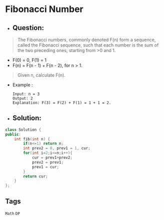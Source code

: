 # Fibonacci Number
- ## Question:
>The Fibonacci numbers, commonly denoted F(n) form a sequence, called the Fibonacci sequence, such that each number is the sum of the two preceding ones, starting from >0 and 1.
- F(0) = 0, F(1) = 1
- F(n) = F(n - 1) + F(n - 2), for n > 1.
>Given n, calculate F(n).

- Example :

      Input: n = 3
      Output: 2
      Explanation: F(3) = F(2) + F(1) = 1 + 1 = 2.
      

- ## Solution:
```cpp
class Solution {
public:
    int fib(int n) {
        if(n<=1) return n;
        int prev2 = 0, prev1 = 1, cur;
        for(int i=2;i<=n;i++){
            cur = prev1+prev2;
            prev2 = prev1;
            prev1 = cur;
        }
        return cur;
    }
};
```

## Tags
`Math` `DP`

